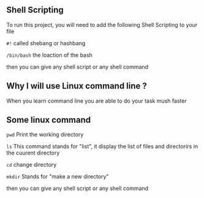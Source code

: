 
## Shell Scripting

To run this project, you will need to add the following Shell Scripting to your file

`#!` called shebang or hashbang

`/bin/bash` the loaction of the bash

then you can give any shell script or any shell command

## Why I will use Linux command line ?

When you learn command line you are able to do your task mush faster

## Some linux command 

`pwd` Print the working directory

`ls` This command stands for "list", it display the list of files and directorirs in the cuurent directory

`cd` change directory

`mkdir` Stands for "make a new directory"

then you can give any shell script or any shell command


